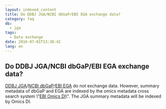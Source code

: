 ```yaml
---
layout: indexed_content
title: Do DDBJ JGA/NCBI dbGaP/EBI EGA exchange data?
category: faq
db:
  - jga
tags: 
  - Data exchange
date: 2016-07-01T13:38:42
lang: en
---
```


## Do DDBJ JGA/NCBI dbGaP/EBI EGA exchange data?

<p><a href=\"/jga/index-e.html\">DDBJ JGA</a>/<a href=\"https://www.ncbi.nlm.nih.gov/gap\">NCBI dbGaP</a>/<a href=\"https://www.ebi.ac.uk/ega\">EBI EGA</a> do not exchange data. However, summary metadata of dbGaP and EGA are indexed by the omics metadata cross search system \"<a href=\"https://www.omicsdi.org/database\">EBI Omics DI</a>\". The JGA summary metadata will be indexed by Omics DI.</p>